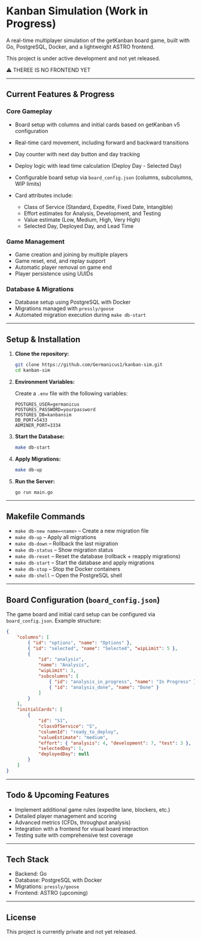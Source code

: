 # Kanban Simulation (Work in Progress)

A real-time multiplayer simulation of the getKanban board game, built with Go, PostgreSQL, Docker, and a lightweight ASTRO frontend.

This project is under active development and not yet released.

⚠️ THEREE IS NO FRONTEND YET

---

## Current Features & Progress

### Core Gameplay

- Board setup with columns and initial cards based on getKanban v5 configuration
- Real-time card movement, including forward and backward transitions
- Day counter with next day button and day tracking
- Deploy logic with lead time calculation (Deploy Day - Selected Day)
- Configurable board setup via `board_config.json` (columns, subcolumns, WIP limits)
- Card attributes include:

  - Class of Service (Standard, Expedite, Fixed Date, Intangible)
  - Effort estimates for Analysis, Development, and Testing
  - Value estimate (Low, Medium, High, Very High)
  - Selected Day, Deployed Day, and Lead Time

### Game Management

- Game creation and joining by multiple players
- Game reset, end, and replay support
- Automatic player removal on game end
- Player persistence using UUIDs

### Database & Migrations

- Database setup using PostgreSQL with Docker
- Migrations managed with `pressly/goose`
- Automated migration execution during `make db-start`

---

## Setup & Installation

1. **Clone the repository:**

   ```bash
   git clone https://github.com/Germanicus1/kanban-sim.git
   cd kanban-sim
   ```

2. **Environment Variables:**

   Create a `.env` file with the following variables:

   ```
   POSTGRES_USER=germanicus
   POSTGRES_PASSWORD=yourpassword
   POSTGRES_DB=kanbansim
   DB_PORT=5433
   ADMINER_PORT=3334
   ```

3. **Start the Database:**

   ```bash
   make db-start
   ```

4. **Apply Migrations:**

   ```bash
   make db-up
   ```

5. **Run the Server:**

   ```bash
   go run main.go
   ```

---

## Makefile Commands

- `make db-new name=<name>` – Create a new migration file
- `make db-up` – Apply all migrations
- `make db-down` – Rollback the last migration
- `make db-status` – Show migration status
- `make db-reset` – Reset the database (rollback + reapply migrations)
- `make db-start` – Start the database and apply migrations
- `make db-stop` – Stop the Docker containers
- `make db-shell` – Open the PostgreSQL shell

---

## Board Configuration (`board_config.json`)

The game board and initial card setup can be configured via `board_config.json`. Example structure:

```json
{
	"columns": [
		{ "id": "options", "name": "Options" },
		{ "id": "selected", "name": "Selected", "wipLimit": 5 },
		{
			"id": "analysis",
			"name": "Analysis",
			"wipLimit": 3,
			"subcolumns": [
				{ "id": "analysis_in_progress", "name": "In Progress" },
				{ "id": "analysis_done", "name": "Done" }
			]
		}
	],
	"initialCards": [
		{
			"id": "S1",
			"classOfService": "S",
			"columnId": "ready_to_deploy",
			"valueEstimate": "medium",
			"effort": { "analysis": 4, "development": 7, "test": 3 },
			"selectedDay": 1,
			"deployedDay": null
		}
	]
}
```

---

## Todo & Upcoming Features

- Implement additional game rules (expedite lane, blockers, etc.)
- Detailed player management and scoring
- Advanced metrics (CFDs, throughput analysis)
- Integration with a frontend for visual board interaction
- Testing suite with comprehensive test coverage

---

## Tech Stack

- Backend: Go
- Database: PostgreSQL with Docker
- Migrations: `pressly/goose`
- Frontend: ASTRO (upcoming)

---

## License

This project is currently private and not yet released.
